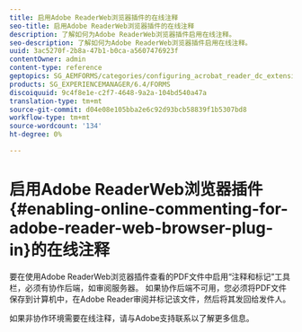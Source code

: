 ```yaml
---
title: 启用Adobe ReaderWeb浏览器插件的在线注释
seo-title: 启用Adobe ReaderWeb浏览器插件的在线注释
description: 了解如何为Adobe ReaderWeb浏览器插件启用在线注释。
seo-description: 了解如何为Adobe ReaderWeb浏览器插件启用在线注释。
uuid: 3ac5270f-2b8a-47b1-b0ca-a5607476923f
contentOwner: admin
content-type: reference
geptopics: SG_AEMFORMS/categories/configuring_acrobat_reader_dc_extensions
products: SG_EXPERIENCEMANAGER/6.4/FORMS
discoiquuid: 9c4f8e1e-c2f7-4648-9a2a-104bd540a47a
translation-type: tm+mt
source-git-commit: d04e08e105bba2e6c92d93bcb58839f1b5307bd8
workflow-type: tm+mt
source-wordcount: '134'
ht-degree: 0%

---
```



# 启用Adobe ReaderWeb浏览器插件{#enabling-online-commenting-for-adobe-reader-web-browser-plug-in}的在线注释

要在使用Adobe ReaderWeb浏览器插件查看的PDF文件中启用“注释和标记”工具栏，必须有协作后端，如审阅服务器。 如果协作后端不可用，您必须将PDF文件保存到计算机中，在Adobe Reader审阅并标记该文件，然后将其发回给发件人。

如果非协作环境需要在线注释，请与Adobe支持联系以了解更多信息。
